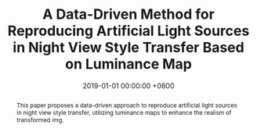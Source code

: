 ---
title: "A Data-Driven Method for Reproducing Artificial Light Sources in Night View Style Transfer Based on Luminance Map"
date: 2019-01-01 00:00:00 +0800
selected: false
pub: "IIEEJ International Conference on Image Electronics and Visual Computing (IEVC)"
pub_date: "2019"
abstract: >-
  This paper proposes a data-driven approach to reproduce artificial light sources in night view style transfer, utilizing luminance maps to enhance the realism of transformed img.
cover: /assets/img/ievc2019.png
authors:
  - Xu Wang
  - Taichi Watanabe
  - Kakimoto Masanori
---